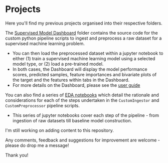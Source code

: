 # Projects

Here you'll find my previous projects organised into their respective folders.  

The [Supervised Model Dashboard](supervised_ml_dashboard) folder contains the source code for the custom python pipeline scripts to ingest and preprocess a raw dataset for a supervised machine learning problem. 
- You can then load the preprocessed dataset within a jupyter notebook to either (1) train a supervised machine learning model using a selected model type, or (2) load a pre-trained model. 
- In both cases, the Dashboard will display the model performance scores, predicted samples, feature importances and bivariate plots of the target and the features within tabs in the Dashboard. 
- For more details on the Dashboard, please see the [user guide](http://htmlpreview.github.io/?https://github.com/py3lee/projects/blob/main/supervised_ml_dashboard/user_guide/Supervised%20Model%20Dashboard.html)

You can also find a series of [EDA notebooks](supervised_ml_dashboard/notebook/EDA) which detail the rationale and considerations for each of the steps undertaken in the `CustomIngestor` and `CustomPreprocessor` pipeline scripts. 
- This series of jupyter notebooks cover each step of the pipeline - from ingestion of raw datasets till baseline model construction. 

I'm still working on adding content to this repository.

Any comments, feedback and suggestions for improvement are welcome - please do drop me a message!  

Thank you! 